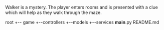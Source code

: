 Walker is a mystery. The player enters rooms and is presented with a clue which will help as they walk through the maze.

root
+-- game
    +--controllers
    +--models
    +--services
__main__.py
README.md


